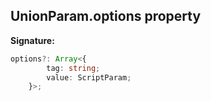 
## UnionParam.options property

**Signature:**

```typescript
options?: Array<{
        tag: string;
        value: ScriptParam;
    }>;
```
